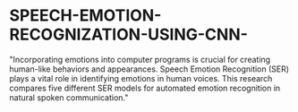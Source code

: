 # SPEECH-EMOTION-RECOGNIZATION-USING-CNN-
"Incorporating emotions into computer programs is crucial for creating human-like behaviors and appearances. Speech Emotion Recognition (SER) plays a vital role in identifying emotions in human voices. This research compares five different SER models for automated emotion recognition in natural spoken communication."
